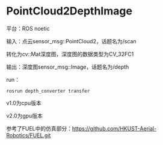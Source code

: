 # PointCloud2DepthImage

平台：ROS noetic

输入：点云sensor_msg::PointCloud2，话题名为/scan

转化为cv::Mat深度图，深度图的数据类型为CV_32FC1

输出：深度图sensor_msg::Image，话题名为/depth

run：

    rosrun depth_converter transfer

v1.0为cpu版本

v2.0为gpu版本

参考了FUEL中的仿真部分：https://github.com/HKUST-Aerial-Robotics/FUEL.git